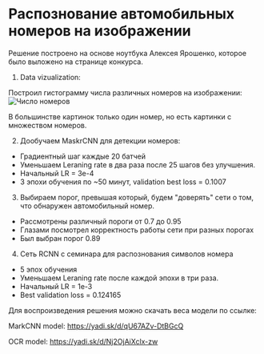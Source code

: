 # Распознование автомобильных номеров на изображении

Решение построено на основе ноутбука Алексея Ярошенко, которое было выложено на странице конкурса.

1) Data vizualization:

Построил гистограмму числа различных номеров на изображении:
![Число номеров](https://i0.wampi.ru/2020/06/22/Clip2net_200622205458.png)

В большинстве картинок только один номер, но есть картинки с множеством номеров.

2) Дообучаем MaskrCNN для детекции номеров:
- Градиентный шаг каждые 20 батчей
- Уменьшаем Leraning rate в два раза после 25 шагов без улучшения.
- Начальный LR = 3e-4
- 3 эпохи обучения по ~50 минут, validation best loss = 0.1007

3) Выбираем порог, превышая который, будем "доверять" сети о том, что обнаружен автомобильный номер.
- Рассмотрены различный пороги от 0.7 до 0.95
- Глазами посмотрел корректность работы сети при разных порогах
- Был выбран порог 0.89

4) Сеть RCNN с семинара для распознования символов номера
- 5 эпох обучения
- Уменьшаем Leraning rate после каждой эпохи в три раза.
- Начальный LR = 1e-3
- Best validation loss = 0.124165

Для воспроизведения решения можно скачать веса модели по ссылке:

MarkCNN model:
https://yadi.sk/d/qU67AZv-DtBGcQ

OCR model:
https://yadi.sk/d/Nj2OjAiXclx-zw
